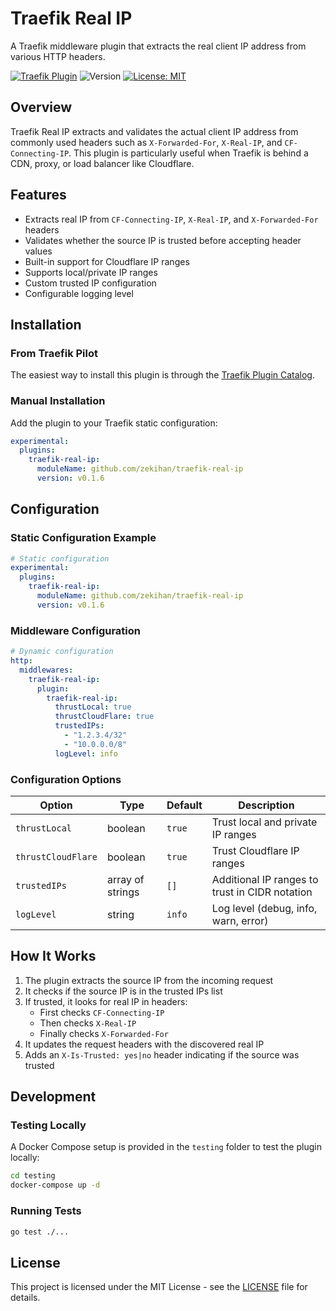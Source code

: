 # Traefik Real IP

A Traefik middleware plugin that extracts the real client IP address from various HTTP headers.

[![Traefik Plugin](https://img.shields.io/badge/Traefik%20Plugin-Traefik%20Real%20IP-blue)](https://plugins.traefik.io/plugins/67eb72e756c7ea30f22dd6be/traefik-real-ip)
![Version](https://img.shields.io/badge/version-0.1.6-green)
[![License: MIT](https://img.shields.io/badge/License-MIT-yellow.svg)](https://opensource.org/licenses/MIT)

## Overview

Traefik Real IP extracts and validates the actual client IP address from commonly used headers such as `X-Forwarded-For`, `X-Real-IP`, and `CF-Connecting-IP`. This plugin is particularly useful when Traefik is behind a CDN, proxy, or load balancer like Cloudflare.

## Features

- Extracts real IP from `CF-Connecting-IP`, `X-Real-IP`, and `X-Forwarded-For` headers
- Validates whether the source IP is trusted before accepting header values
- Built-in support for Cloudflare IP ranges
- Supports local/private IP ranges
- Custom trusted IP configuration
- Configurable logging level

## Installation

### From Traefik Pilot

The easiest way to install this plugin is through the [Traefik Plugin Catalog](https://plugins.traefik.io/plugins/67eb72e756c7ea30f22dd6be/traefik-real-ip).

### Manual Installation

Add the plugin to your Traefik static configuration:

```yaml
experimental:
  plugins:
    traefik-real-ip:
      moduleName: github.com/zekihan/traefik-real-ip
      version: v0.1.6
```

## Configuration

### Static Configuration Example

```yaml
# Static configuration
experimental:
  plugins:
    traefik-real-ip:
      moduleName: github.com/zekihan/traefik-real-ip
      version: v0.1.6
```

### Middleware Configuration

```yaml
# Dynamic configuration
http:
  middlewares:
    traefik-real-ip:
      plugin:
        traefik-real-ip:
          thrustLocal: true
          thrustCloudFlare: true
          trustedIPs: 
            - "1.2.3.4/32"
            - "10.0.0.0/8"
          logLevel: info
```

### Configuration Options

| Option | Type | Default | Description |
|--------|------|---------|-------------|
| `thrustLocal` | boolean | `true` | Trust local and private IP ranges |
| `thrustCloudFlare` | boolean | `true` | Trust Cloudflare IP ranges |
| `trustedIPs` | array of strings | `[]` | Additional IP ranges to trust in CIDR notation |
| `logLevel` | string | `info` | Log level (debug, info, warn, error) |

## How It Works

1. The plugin extracts the source IP from the incoming request
2. It checks if the source IP is in the trusted IPs list
3. If trusted, it looks for real IP in headers:
   - First checks `CF-Connecting-IP`
   - Then checks `X-Real-IP`
   - Finally checks `X-Forwarded-For`
4. It updates the request headers with the discovered real IP
5. Adds an `X-Is-Trusted: yes|no` header indicating if the source was trusted

## Development

### Testing Locally

A Docker Compose setup is provided in the `testing` folder to test the plugin locally:

```bash
cd testing
docker-compose up -d
```

### Running Tests

```bash
go test ./...
```

## License

This project is licensed under the MIT License - see the [LICENSE](LICENSE) file for details.